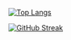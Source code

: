[![Top Langs](https://github-readme-stats.vercel.app/api/top-langs/?username=psiblvdegod&layout=compact&theme=dark)](https://github.com/psiblvdegod)

[![GitHub Streak](https://streak-stats.demolab.com?user=psiblvdegod&theme=dark&card_width=300)](https://git.io/streak-stats)
